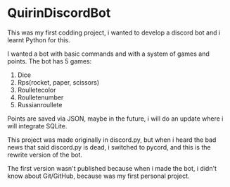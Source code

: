 # QuirinDiscordBot

This was my first codding project, i wanted to develop a discord bot and i learnt Python for this.

I wanted a bot with basic commands and with a system of games and points.
The bot has 5 games:
  1. Dice
  2. Rps(rocket, paper, scissors)
  3. Roulletecolor
  4. Roulletenumber
  5. Russianroullete

Points are saved via JSON, maybe in the future, i will do an update where i will integrate SQLite.

This project was made originally in discord.py, but when i heard the bad news that said discord.py is dead, i switched to pycord, and this is the rewrite version of the bot.

The first version wasn't published because when i made the bot, i didn't know about Git/GitHub, because was my first personal project.
